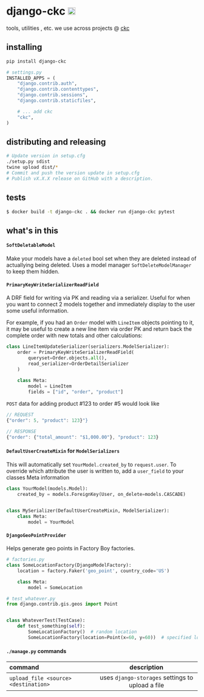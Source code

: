 django-ckc [<img src="https://ckcollab.com/assets/images/badges/badge.svg" alt="CKC" height="20">](https://ckcollab.com)
==========
tools, utilities
, etc. we use across projects @ [ckc](https://ckcollab.com)


## installing

```bash
pip install django-ckc
```

```python
# settings.py
INSTALLED_APPS = (
    "django.contrib.auth",
    "django.contrib.contenttypes",
    "django.contrib.sessions",
    "django.contrib.staticfiles",

    # ... add ckc
    "ckc",
)
```

## distributing and releasing

```bash
# Update version in setup.cfg
./setup.py sdist
twine upload dist/*
# Commit and push the version update in setup.cfg
# Publish vX.X.X release on GitHub with a description.
```

## tests

```bash
$ docker build -t django-ckc . && docker run django-ckc pytest
```

## what's in this

#### `SoftDeletableModel`

Make your models have a `deleted` bool set when they are deleted instead of actuallying 
being deleted. Uses a model manager `SoftDeleteModelManager` to keep them hidden.

#### `PrimaryKeyWriteSerializerReadField`

A DRF field for writing via PK and reading via a serializer. Useful for when you want to
connect 2 models together and immediately display to the user some useful information.

For example, if you had an `Order` model with `LineItem` objects pointing to it, it may be
useful to create a new line item via order PK and return back the complete order with
new totals and other calculations:

```py
class LineItemUpdateSerializer(serializers.ModelSerializer):
    order = PrimaryKeyWriteSerializerReadField(
        queryset=Order.objects.all(),
        read_serializer=OrderDetailSerializer
    )
    
    class Meta:
        model = LineItem
        fields = ["id", "order", "product"]
```

`POST` data for adding product #123 to order #5 would look like 

```js
// REQUEST
{"order": 5, "product": 123}"}

// RESPONSE
{"order": {"total_amount": "$1,000.00"}, "product": 123}
```



#### `DefaultUserCreateMixin` for `ModelSerializers`

This will automatically set `YourModel.created_by` to `request.user`. To override which
attribute the user is written to, add a `user_field` to your classes Meta information

```py
class YourModel(models.Model):
    created_by = models.ForeignKey(User, on_delete=models.CASCADE)
        

class MySerializer(DefaultUserCreateMixin, ModelSerializer):
    class Meta:
        model = YourModel
```

#### `DjangoGeoPointProvider`

Helps generate geo points in Factory Boy factories.

```py
# factories.py
class SomeLocationFactory(DjangoModelFactory):
    location = factory.Faker('geo_point', country_code='US')

    class Meta:
        model = SomeLocation

# test_whatever.py
from django.contrib.gis.geos import Point


class WhateverTest(TestCase):
    def test_something(self):
        SomeLocationFactory()  # random location
        SomeLocationFactory(location=Point(x=60, y=60))  # specified location
```


#### `./manage.py` commands

| command | description|
| :---        |    :----:   |
| `upload_file <source> <destination>` | uses `django-storages` settings to upload a file |
